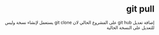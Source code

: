 <div dir = "rtl">

# git pull
إضافة تعديل git hub على المشروع الحالي لان git clone يستعمل لإنشاء نسخة وليس للتعديل على النسخة الحالية

</div>